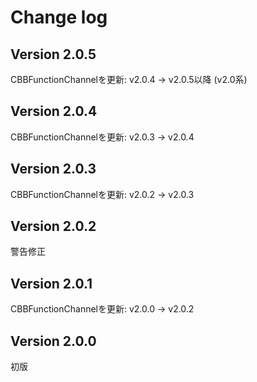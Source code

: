 # Change log

## Version 2.0.5
CBBFunctionChannelを更新: v2.0.4 -> v2.0.5以降 (v2.0系)

## Version 2.0.4
CBBFunctionChannelを更新: v2.0.3 -> v2.0.4

## Version 2.0.3
CBBFunctionChannelを更新: v2.0.2 -> v2.0.3

## Version 2.0.2
警告修正

## Version 2.0.1
CBBFunctionChannelを更新: v2.0.0 -> v2.0.2

## Version 2.0.0
初版
